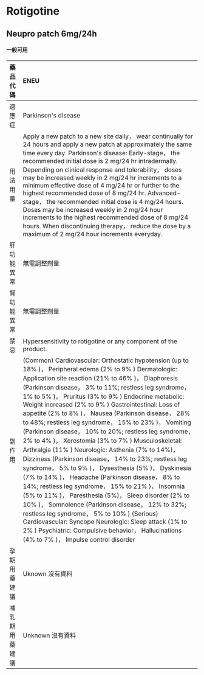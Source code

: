 # Rotigotine

## Neupro patch 6mg/24h

#### 一般可用

| 藥品代碼       | ENEU                                                                                                                                                                                                                                                                                                                                                                                                                                                                                                                                                                                                                                                                                                                                                                                                                                                                                                                                                                                                                                                                                                                                                            |
|:---------------|:----------------------------------------------------------------------------------------------------------------------------------------------------------------------------------------------------------------------------------------------------------------------------------------------------------------------------------------------------------------------------------------------------------------------------------------------------------------------------------------------------------------------------------------------------------------------------------------------------------------------------------------------------------------------------------------------------------------------------------------------------------------------------------------------------------------------------------------------------------------------------------------------------------------------------------------------------------------------------------------------------------------------------------------------------------------------------------------------------------------------------------------------------------------|
| 適應症         | Parkinson's disease                                                                                                                                                                                                                                                                                                                                                                                                                                                                                                                                                                                                                                                                                                                                                                                                                                                                                                                                                                                                                                                                                                                                             |
| 用法用量       | Apply a new patch to a new site daily， wear continually for 24 hours and apply a new patch at approximately the same time every day. Parkinson's disease: Early-stage， the recommended initial dose is 2 mg/24 hr intradermally. Depending on clinical response and tolerability， doses may be increased weekly in 2 mg/24 hr increments to a minimum effective dose of 4 mg/24 hr or further to the highest recommended dose of 8 mg/24 hr. Advanced-stage， the recommended initial dose is 4 mg/24 hours. Doses may be increased weekly in 2 mg/24 hour increments to the highest recommended dose of 8 mg/24 hours. When discontinuing therapy， reduce the dose by a maximum of 2 mg/24 hour increments everyday.                                                                                                                                                                                                                                                                                                                                                                                                                                       |
| 肝功能異常     | 無需調整劑量                                                                                                                                                                                                                                                                                                                                                                                                                                                                                                                                                                                                                                                                                                                                                                                                                                                                                                                                                                                                                                                                                                                                                    |
| 腎功能異常     | 無需調整劑量                                                                                                                                                                                                                                                                                                                                                                                                                                                                                                                                                                                                                                                                                                                                                                                                                                                                                                                                                                                                                                                                                                                                                    |
| 禁忌           | Hypersensitivity to rotigotine or any component of the product.                                                                                                                                                                                                                                                                                                                                                                                                                                                                                                                                                                                                                                                                                                                                                                                                                                                                                                                                                                                                                                                                                                 |
| 副作用         | (Common) Cardiovascular: Orthostatic hypotension (up to 18% )， Peripheral edema (2% to 9% ) Dermatologic: Application site reaction (21% to 46% )， Diaphoresis (Parkinson disease， 3% to 11%; restless leg syndrome， 1% to 5% )， Pruritus (3% to 9% ) Endocrine metabolic: Weight increased (2% to 9% ) Gastrointestinal: Loss of appetite (2% to 8% )， Nausea (Parkinson disease， 28% to 48%; restless leg syndrome， 15% to 23% )， Vomiting (Parkinson disease， 10% to 20%; restless leg syndrome， 2% to 4% )， Xerostomia (3% to 7% ) Musculoskeletal: Arthralgia (11% ) Neurologic: Asthenia (7% to 14%)， Dizziness (Parkinson disease， 14% to 23%; restless leg syndrome， 5% to 9% )， Dysesthesia (5% )， Dyskinesia (7% to 14% )， Headache (Parkinson disease， 8% to 14%; restless leg syndrome， 15% to 21% )， Insomnia (5% to 11% )， Paresthesia (5%)， Sleep disorder (2% to 10% )， Somnolence (Parkinson disease， 12% to 32%; restless leg syndrome， 5% to 10% ) (Serious) Cardiovascular: Syncope Neurologic: Sleep attack (1% to 2% ) Psychiatric: Compulsive behavior， Hallucinations (4% to 7% )， Impulse control disorder |
| 孕期用藥建議   | Uknown 沒有資料                                                                                                                                                                                                                                                                                                                                                                                                                                                                                                                                                                                                                                                                                                                                                                                                                                                                                                                                                                                                                                                                                                                                                 |
| 哺乳期用藥建議 | Unknown 沒有資料                                                                                                                                                                                                                                                                                                                                                                                                                                                                                                                                                                                                                                                                                                                                                                                                                                                                                                                                                                                                                                                                                                                                                |

